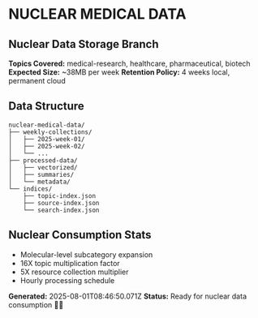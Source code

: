 # NUCLEAR MEDICAL DATA

## Nuclear Data Storage Branch

**Topics Covered:** medical-research, healthcare, pharmaceutical, biotech
**Expected Size:** ~38MB per week
**Retention Policy:** 4 weeks local, permanent cloud

## Data Structure
```
nuclear-medical-data/
├── weekly-collections/
│   ├── 2025-week-01/
│   ├── 2025-week-02/
│   └── ...
├── processed-data/
│   ├── vectorized/
│   ├── summaries/
│   └── metadata/
└── indices/
    ├── topic-index.json
    ├── source-index.json
    └── search-index.json
```

## Nuclear Consumption Stats
- Molecular-level subcategory expansion
- 16X topic multiplication factor
- 5X resource collection multiplier
- Hourly processing schedule

**Generated:** 2025-08-01T08:46:50.071Z
**Status:** Ready for nuclear data consumption 🍰💥
